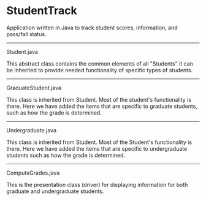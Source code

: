# StudentTrack
Application written in Java to track student scores, information, and pass/fail status.

---

Student.java

  This abstract class contains the common elements of all "Students" it can be inherited to provide needed functionality of specific types of students.
  
---
  
GraduateStudent.java
  
  This class is inherited from Student. Most of the student's functionality is there. Here we have added the items that are specific to graduate students, such as how the grade is determined.
  
---

Undergraduate.java
  
  This class is inherited from Student. Most of the Student's functionality is there. Here we have added the items that are specific to undergraduate students such as how the grade is determined.
 
---

ComputeGrades.java

  This is the presentation class (driver) for displaying information for both graduate and undergraduate students. 
